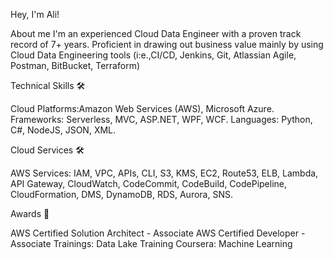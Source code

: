Hey, I'm Ali!

About me 
I'm an experienced Cloud Data Engineer with a proven track record of 7+ years.
Proficient in drawing out business value mainly by using Cloud Data Engineering tools (i:e.,CI/CD, Jenkins, Git, Atlassian Agile, Postman, BitBucket, Terraform)

Technical Skills 🛠️

Cloud Platforms:Amazon Web Services (AWS), Microsoft Azure.
Frameworks: Serverless, MVC, ASP.NET, WPF, WCF.
Languages: Python, C#, NodeJS, JSON, XML.

Cloud Services 🛠️

AWS Services: IAM, VPC, APIs, CLI, S3, KMS, EC2, Route53, ELB, Lambda, API 
Gateway, CloudWatch, CodeCommit, CodeBuild, CodePipeline, CloudFormation, DMS, 
DynamoDB, RDS, Aurora, SNS.

Awards 📜

AWS Certified Solution Architect - Associate
AWS Certified Developer - Associate
Trainings: Data Lake Training
Coursera: Machine Learning
